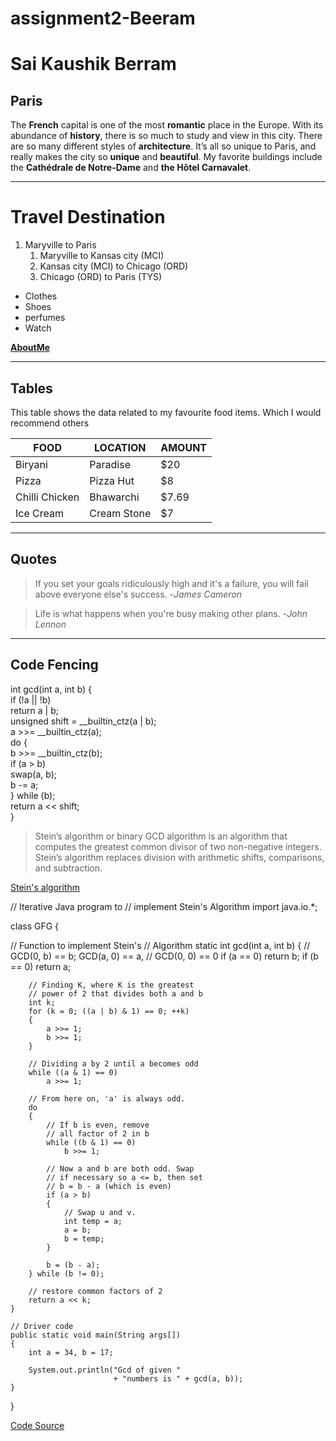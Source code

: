 # assignment2-Beeram

# Sai Kaushik Berram

## Paris

The **French** capital is one of the most **romantic** place in the Europe. With its abundance of **history**, there is so much to study and view in this city. There are so many different styles of **architecture**. It’s all so unique to Paris, and really makes the city so **unique** and **beautiful**. My favorite buildings include the **Cathédrale de Notre-Dame** and **the Hôtel Carnavalet**.

---

# Travel Destination
1. Maryville to Paris 
    1. Maryville to Kansas city (MCI)
    2. Kansas city (MCI) to Chicago (ORD)
    3. Chicago (ORD) to Paris (TYS)

- Clothes
- Shoes
- perfumes
- Watch

**[AboutMe](AboutMe.md)**

---
## Tables

This table shows the data related to my favourite food items. Which I would recommend others

|FOOD|LOCATION|AMOUNT|
|---|---|---|
|Biryani|Paradise|$20
|Pizza|Pizza Hut|$8|
|Chilli Chicken|Bhawarchi|$7.69
|Ice Cream|Cream Stone|$7

---

## Quotes

>If you set your goals ridiculously high and it's a failure, you will fail above everyone else's success. 
-*James Cameron*

>Life is what happens when you're busy making other plans. 
-*John Lennon*

---

## Code Fencing 

 int gcd(int a, int b) {  
     if (!a || !b)  
         return a | b;  
     unsigned shift = __builtin_ctz(a | b);  
     a >>= __builtin_ctz(a);  
     do {   
         b >>= __builtin_ctz(b);  
         if (a > b)  
             swap(a, b);  
         b -= a;  
     } while (b);  
     return a << shift;  
 }  


> Stein’s algorithm or binary GCD algorithm is an algorithm that computes the greatest common divisor of two non-negative integers. Stein’s algorithm replaces division with arithmetic shifts, comparisons, and subtraction.

[Stein's algorithm](https://www.geeksforgeeks.org/steins-algorithm-for-finding-gcd/)

// Iterative Java program to
// implement Stein's Algorithm
import java.io.*;
 
class GFG {
 
 // Function to implement Stein's
    // Algorithm
    static int gcd(int a, int b)
    {
        // GCD(0, b) == b; GCD(a, 0) == a,
        // GCD(0, 0) == 0
        if (a == 0)
            return b;
        if (b == 0)
            return a;
 
        // Finding K, where K is the greatest
        // power of 2 that divides both a and b
        int k;
        for (k = 0; ((a | b) & 1) == 0; ++k)
        {
            a >>= 1;
            b >>= 1;
        }
 
        // Dividing a by 2 until a becomes odd
        while ((a & 1) == 0)
            a >>= 1;
 
        // From here on, 'a' is always odd.
        do
        {
            // If b is even, remove
            // all factor of 2 in b
            while ((b & 1) == 0)
                b >>= 1;
 
            // Now a and b are both odd. Swap
            // if necessary so a <= b, then set
            // b = b - a (which is even)
            if (a > b)
            {
                // Swap u and v.
                int temp = a;
                a = b;
                b = temp;
            }
 
            b = (b - a);
        } while (b != 0);
 
        // restore common factors of 2
        return a << k;
    }
 
    // Driver code
    public static void main(String args[])
    {
        int a = 34, b = 17;
 
        System.out.println("Gcd of given "
                           + "numbers is " + gcd(a, b));
    }
}


[Code Source](https://www.geeksforgeeks.org/steins-algorithm-for-finding-gcd/)


